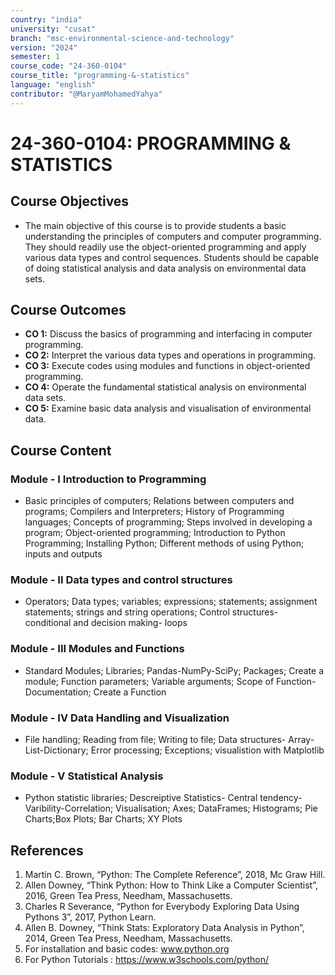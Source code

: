 ```yaml
---
country: "india"
university: "cusat"
branch: "msc-environmental-science-and-technology"
version: "2024"
semester: 1
course_code: "24-360-0104"
course_title: "programming-&-statistics"
language: "english"
contributor: "@MaryamMohamedYahya"
---
```


# 24-360-0104: PROGRAMMING & STATISTICS

## Course Objectives
* The main objective of this course is to provide students a basic understanding the principles of computers and computer programming. They should readily use the object-oriented programming and apply various data types and control sequences. Students should be capable of doing statistical analysis and data analysis on environmental data sets.


## Course Outcomes
* **CO 1:** Discuss the basics of programming and interfacing in computer programming.
* **CO 2:** Interpret the various data types and operations in programming.
* **CO 3:** Execute codes using modules and functions in object-oriented programming.
* **CO 4:** Operate the fundamental statistical analysis on environmental data sets.
* **CO 5:** Examine basic data analysis and visualisation of environmental data.


## Course Content

### Module - I Introduction to Programming
* Basic principles of computers; Relations between computers and programs; Compilers and Interpreters; History of Programming languages; Concepts of programming; Steps involved in developing a program; Object-oriented programming; Introduction to Python Programming; Installing Python; Different methods of using Python; inputs and outputs

### Module - II Data types and control structures
* Operators; Data types; variables; expressions; statements; assignment statements; strings and string operations; Control structures- conditional and decision making- loops

### Module - III Modules and Functions
* Standard Modules; Libraries; Pandas-NumPy-SciPy; Packages; Create a module; Function parameters; Variable arguments; Scope of Function-Documentation; Create a Function

### Module - IV Data Handling and Visualization
* File handling; Reading from file; Writing to file; Data structures- Array- List-Dictionary; Error processing; Exceptions; visualistion with Matplotlib

### Module - V Statistical Analysis
* Python statistic libraries; Descreiptive Statistics- Central tendency-Varibility-Correlation; Visualisation; Axes; DataFrames; Histograms; Pie Charts;Box Plots; Bar Charts; XY Plots

## References
1. Martin C. Brown, “Python: The Complete Reference”, 2018, Mc Graw Hill.
2. Allen Downey, “Think Python: How to Think Like a Computer Scientist”, 2016, Green Tea Press, Needham, Massachusetts.
3. Charles R Severance, “Python for Everybody Exploring Data Using Pythons 3”, 2017, Python Learn.
4. Allen B. Downey, “Think Stats: Exploratory Data Analysis in Python”, 2014, Green Tea Press, Needham, Massachusetts.
5. For installation and basic codes: www.python.org
6. For Python Tutorials : https://www.w3schools.com/python/
